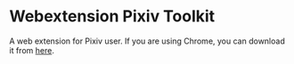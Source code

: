 # Webextension Pixiv Toolkit

A web extension for Pixiv user. If you are using Chrome, you can download it from [here](https://chrome.google.com/webstore/detail/pixiv-toolkit/ajlcnbbeidbackfknkgknjefhmbngdnj).
